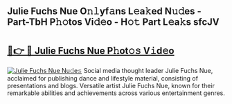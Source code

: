 ## Julie Fuchs Nue O𝚗𝚕yf𝚊ns L𝚎a𝚔ed N𝚞𝚍es - Part-TbH P𝚑𝚘tos Vi𝚍𝚎o - H𝚘𝚝 Part L𝚎a𝚔s sfcJV

# <h2><a href="http://kf1z8sj.oniu.top/?m=Julie+Fuchs+Nue">🔗👉 🔴 Julie Fuchs Nue P𝚑ot𝚘𝚜 V𝚒d𝚎o</a></h2>

[![Julie Fuchs Nue Nu𝚍e𝚜](https://i.imgur.com/0qMVB7G.gif)](http://kf1z8sj.oniu.top/?m=Julie+Fuchs+Nue)
Social media thought leader Julie Fuchs Nue, acclaimed for publishing dance and lifestyle material, consisting of presentations and blogs. Versatile artist Julie Fuchs Nue, known for their remarkable abilities and achievements across various entertainment genres.  

